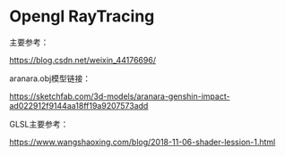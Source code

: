 # Opengl RayTracing

主要参考：

https://blog.csdn.net/weixin_44176696/

aranara.obj模型链接：

https://sketchfab.com/3d-models/aranara-genshin-impact-ad022912f9144aa18ff19a9207573add

GLSL主要参考：

https://www.wangshaoxing.com/blog/2018-11-06-shader-lession-1.html